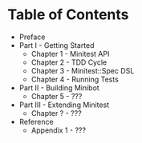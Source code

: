 Table of Contents
=================

* Preface
* Part I - Getting Started
    * Chapter 1 - Minitest API
    * Chapter 2 - TDD Cycle
    * Chapter 3 - Minitest::Spec DSL
    * Chapter 4 - Running Tests
* Part II - Building Minibot
    * Chapter 5 - ???
* Part III - Extending Minitest
    * Chapter ? - ???
* Reference
    * Appendix 1 - ???

